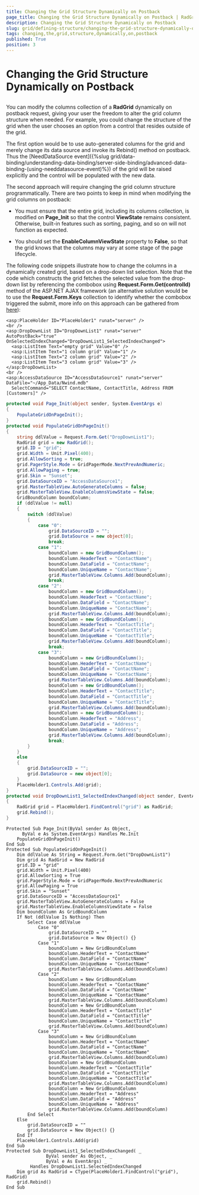 ```yaml
---
title: Changing the Grid Structure Dynamically on Postback
page_title: Changing the Grid Structure Dynamically on Postback | RadGrid for ASP.NET AJAX Documentation
description: Changing the Grid Structure Dynamically on Postback
slug: grid/defining-structure/changing-the-grid-structure-dynamically-on-postback
tags: changing,the,grid,structure,dynamically,on,postback
published: True
position: 3
---
```


# Changing the Grid Structure Dynamically on Postback



## 

You can modify the columns collection of a **RadGrid** dynamically on postback request, giving your user the freedom to alter the grid column structure when needed. For example, you could change the structure of the grid when the user chooses an option from a control that resides outside of the grid.

The first option would be to use auto-generated columns for the grid and merely change its data source and invoke its Rebind() method on postback. Thus the [NeedDataSource event]({%slug grid/data-binding/understanding-data-binding/server-side-binding/advanced-data-binding-(using-needdatasource-event)%}) of the grid will be raised explicitly and the control will be populated with the new data.

The second approach will require changing the grid column structure programmatically. There are two points to keep in mind when modifying the grid columns on postback:

* You must ensure that the entire grid, including its columns collection, is modified on **Page_Init** so that the control **ViewState** remains consistent. Otherwise, built-in features such as sorting, paging, and so on will not function as expected.

* You should set the **EnableColumnViewState** property to **False**, so that the grid knows that the columns may vary at some stage of the page lifecycle.

The following code snippets illustrate how to change the columns in a dynamically created grid, based on a drop-down list selection. Note that the code which constructs the grid fetches the selected value from the drop-down list by referencing the combobox using **Request.Form.Get(controlId)** method of the ASP.NET AJAX framework (an alternative solution would be to use the **Request.Form.Keys** collection to identify whether the combobox triggered the submit, more info on this approach can be gathered from [here](http://forums.asp.net/p/1159322/1912061.aspx)):



````ASPNET
<asp:PlaceHolder ID="PlaceHolder1" runat="server" />
<br />
<asp:DropDownList ID="DropDownList1" runat="server" AutoPostBack="true" OnSelectedIndexChanged="DropDownList1_SelectedIndexChanged">
  <asp:ListItem Text="empty grid" Value="0" />
  <asp:ListItem Text="1 column grid" Value="1" />
  <asp:ListItem Text="2 column grid" Value="2" />
  <asp:ListItem Text="3 column grid" Value="3" />
</asp:DropDownList>
<br />
<asp:AccessDataSource ID="AccessDataSource1" runat="server" DataFile="~/App_Data/Nwind.mdb"
  SelectCommand="SELECT ContactName, ContactTitle, Address FROM [Customers]" />
````
````C#
protected void Page_Init(object sender, System.EventArgs e)
{
    PopulateGridOnPageInit();
}
protected void PopulateGridOnPageInit()
{
    string ddlValue = Request.Form.Get("DropDownList1");
    RadGrid grid = new RadGrid();
    grid.ID = "grid";
    grid.Width = Unit.Pixel(400);
    grid.AllowSorting = true;
    grid.PagerStyle.Mode = GridPagerMode.NextPrevAndNumeric;
    grid.AllowPaging = true;
    grid.Skin = "Sunset";
    grid.DataSourceID = "AccessDataSource1";
    grid.MasterTableView.AutoGenerateColumns = false;
    grid.MasterTableView.EnableColumnsViewState = false;
    GridBoundColumn boundColumn;
    if (ddlValue != null)
    {
        switch (ddlValue)
        {
            case "0":
                grid.DataSourceID = "";
                grid.DataSource = new object[0];
                break;
            case "1":
                boundColumn = new GridBoundColumn();
                boundColumn.HeaderText = "ContactName";
                boundColumn.DataField = "ContactName";
                boundColumn.UniqueName = "ContactName";
                grid.MasterTableView.Columns.Add(boundColumn);
                break;
            case "2":
                boundColumn = new GridBoundColumn();
                boundColumn.HeaderText = "ContactName";
                boundColumn.DataField = "ContactName";
                boundColumn.UniqueName = "ContactName";
                grid.MasterTableView.Columns.Add(boundColumn);
                boundColumn = new GridBoundColumn();
                boundColumn.HeaderText = "ContactTitle";
                boundColumn.DataField = "ContactTitle";
                boundColumn.UniqueName = "ContactTitle";
                grid.MasterTableView.Columns.Add(boundColumn);
                break;
            case "3":
                boundColumn = new GridBoundColumn();
                boundColumn.HeaderText = "ContactName";
                boundColumn.DataField = "ContactName";
                boundColumn.UniqueName = "ContactName";
                grid.MasterTableView.Columns.Add(boundColumn);
                boundColumn = new GridBoundColumn();
                boundColumn.HeaderText = "ContactTitle";
                boundColumn.DataField = "ContactTitle";
                boundColumn.UniqueName = "ContactTitle";
                grid.MasterTableView.Columns.Add(boundColumn);
                boundColumn = new GridBoundColumn();
                boundColumn.HeaderText = "Address";
                boundColumn.DataField = "Address";
                boundColumn.UniqueName = "Address";
                grid.MasterTableView.Columns.Add(boundColumn);
                break;
        }
    }
    else
    {
        grid.DataSourceID = "";
        grid.DataSource = new object[0];
    }
    PlaceHolder1.Controls.Add(grid);
}
protected void DropDownList1_SelectedIndexChanged(object sender, EventArgs e)
{
    RadGrid grid = PlaceHolder1.FindControl("grid") as RadGrid;
    grid.Rebind();
}
````
````VB.NET
Protected Sub Page_Init(ByVal sender As Object, _
      ByVal e As System.EventArgs) Handles Me.Init
    PopulateGridOnPageInit()
End Sub
Protected Sub PopulateGridOnPageInit()
    Dim ddlValue As String = Request.Form.Get("DropDownList1")
    Dim grid As RadGrid = New RadGrid
    grid.ID = "grid"
    grid.Width = Unit.Pixel(400)
    grid.AllowSorting = True
    grid.PagerStyle.Mode = GridPagerMode.NextPrevAndNumeric
    grid.AllowPaging = True
    grid.Skin = "Sunset"
    grid.DataSourceID = "AccessDataSource1"
    grid.MasterTableView.AutoGenerateColumns = False
    grid.MasterTableView.EnableColumnsViewState = False
    Dim boundColumn As GridBoundColumn
    If Not (ddlValue Is Nothing) Then
        Select Case ddlValue
            Case "0"
                grid.DataSourceID = ""
                grid.DataSource = New Object() {}
            Case "1"
                boundColumn = New GridBoundColumn
                boundColumn.HeaderText = "ContactName"
                boundColumn.DataField = "ContactName"
                boundColumn.UniqueName = "ContactName"
                grid.MasterTableView.Columns.Add(boundColumn)
            Case "2"
                boundColumn = New GridBoundColumn
                boundColumn.HeaderText = "ContactName"
                boundColumn.DataField = "ContactName"
                boundColumn.UniqueName = "ContactName"
                grid.MasterTableView.Columns.Add(boundColumn)
                boundColumn = New GridBoundColumn
                boundColumn.HeaderText = "ContactTitle"
                boundColumn.DataField = "ContactTitle"
                boundColumn.UniqueName = "ContactTitle"
                grid.MasterTableView.Columns.Add(boundColumn)
            Case "3"
                boundColumn = New GridBoundColumn
                boundColumn.HeaderText = "ContactName"
                boundColumn.DataField = "ContactName"
                boundColumn.UniqueName = "ContactName"
                grid.MasterTableView.Columns.Add(boundColumn)
                boundColumn = New GridBoundColumn
                boundColumn.HeaderText = "ContactTitle"
                boundColumn.DataField = "ContactTitle"
                boundColumn.UniqueName = "ContactTitle"
                grid.MasterTableView.Columns.Add(boundColumn)
                boundColumn = New GridBoundColumn
                boundColumn.HeaderText = "Address"
                boundColumn.DataField = "Address"
                boundColumn.UniqueName = "Address"
                grid.MasterTableView.Columns.Add(boundColumn)
        End Select
    Else
        grid.DataSourceID = ""
        grid.DataSource = New Object() {}
    End If
    PlaceHolder1.Controls.Add(grid)
End Sub
Protected Sub DropDownList1_SelectedIndexChanged( _
               ByVal sender As Object, _
               ByVal e As EventArgs) _
         Handles DropDownList1.SelectedIndexChanged
    Dim grid As RadGrid = CType(PlaceHolder1.FindControl("grid"), RadGrid)
    grid.Rebind()
End Sub
````


